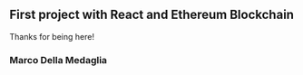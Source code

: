 ## First project with React and Ethereum Blockchain

Thanks for being here!

### Marco Della Medaglia
